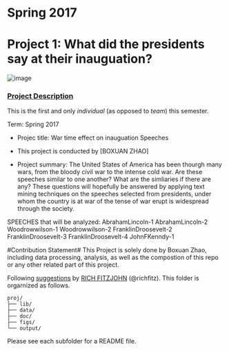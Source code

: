 # Spring 2017
# Project 1: What did the presidents say at their inauguation?

![image](figs/title.jpg)

### [Project Description](doc/)
This is the first and only *individual* (as opposed to *team*) this semester. 

Term: Spring 2017

+ Projec title: War time effect on inauguation Speeches
+ This project is conducted by [BOXUAN ZHAO]

+ Project summary: The United States of America has been thourgh many wars, from the bloody civil war to the intense cold war. Are these speeches similar to one another? What are the simliaries if there are any? These questions will hopefully be answered by applying text mining techniques on the speeches selected from presidents, under whom the country is at war of the tense of war erupt is widespread through the society.

SPEECHES that will be analyzed:
AbrahamLincoln-1
AbrahamLincoln-2
Woodrowwilson-1
Woodrowwilson-2
FranklinDroosevelt-2
FranklinDroosevelt-3
FranklinDroosevelt-4
JohnFKenndy-1

#Contribution Statement#
This Project is solely done by Boxuan Zhao, including data processing, analysis, as well as the compostion of this repo or any other related part of this project.

Following [suggestions](http://nicercode.github.io/blog/2013-04-05-projects/) by [RICH FITZJOHN](http://nicercode.github.io/about/#Team) (@richfitz). This folder is orgarnized as follows.

```
proj/
├── lib/
├── data/
├── doc/
├── figs/
└── output/
```

Please see each subfolder for a README file.
